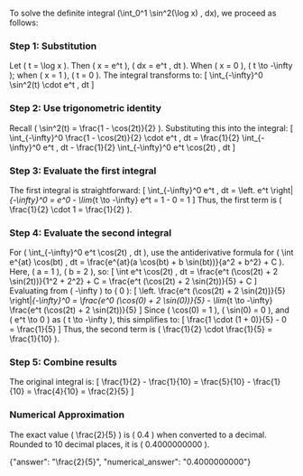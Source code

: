 

To solve the definite integral \(\int_0^1 \sin^2(\log x) \, dx\), we proceed as follows:

### Step 1: Substitution
Let \( t = \log x \). Then \( x = e^t \), \( dx = e^t \, dt \). When \( x = 0 \), \( t \to -\infty \); when \( x = 1 \), \( t = 0 \). The integral transforms to:
\[
\int_{-\infty}^0 \sin^2(t) \cdot e^t \, dt
\]

### Step 2: Use trigonometric identity
Recall \( \sin^2(t) = \frac{1 - \cos(2t)}{2} \). Substituting this into the integral:
\[
\int_{-\infty}^0 \frac{1 - \cos(2t)}{2} \cdot e^t \, dt = \frac{1}{2} \int_{-\infty}^0 e^t \, dt - \frac{1}{2} \int_{-\infty}^0 e^t \cos(2t) \, dt
\]

### Step 3: Evaluate the first integral
The first integral is straightforward:
\[
\int_{-\infty}^0 e^t \, dt = \left. e^t \right|_{-\infty}^0 = e^0 - \lim_{t \to -\infty} e^t = 1 - 0 = 1
\]
Thus, the first term is \( \frac{1}{2} \cdot 1 = \frac{1}{2} \).

### Step 4: Evaluate the second integral
For \( \int_{-\infty}^0 e^t \cos(2t) \, dt \), use the antiderivative formula for \( \int e^{at} \cos(bt) \, dt = \frac{e^{at}(a \cos(bt) + b \sin(bt))}{a^2 + b^2} + C \). Here, \( a = 1 \), \( b = 2 \), so:
\[
\int e^t \cos(2t) \, dt = \frac{e^t (\cos(2t) + 2 \sin(2t))}{1^2 + 2^2} + C = \frac{e^t (\cos(2t) + 2 \sin(2t))}{5} + C
\]
Evaluating from \( -\infty \) to \( 0 \):
\[
\left. \frac{e^t (\cos(2t) + 2 \sin(2t))}{5} \right|_{-\infty}^0 = \frac{e^0 (\cos(0) + 2 \sin(0))}{5} - \lim_{t \to -\infty} \frac{e^t (\cos(2t) + 2 \sin(2t))}{5}
\]
Since \( \cos(0) = 1 \), \( \sin(0) = 0 \), and \( e^t \to 0 \) as \( t \to -\infty \), this simplifies to:
\[
\frac{1 \cdot (1 + 0)}{5} - 0 = \frac{1}{5}
\]
Thus, the second term is \( \frac{1}{2} \cdot \frac{1}{5} = \frac{1}{10} \).

### Step 5: Combine results
The original integral is:
\[
\frac{1}{2} - \frac{1}{10} = \frac{5}{10} - \frac{1}{10} = \frac{4}{10} = \frac{2}{5}
\]

### Numerical Approximation
The exact value \( \frac{2}{5} \) is \( 0.4 \) when converted to a decimal. Rounded to 10 decimal places, it is \( 0.4000000000 \).

{"answer": "\\frac{2}{5}", "numerical_answer": "0.4000000000"}